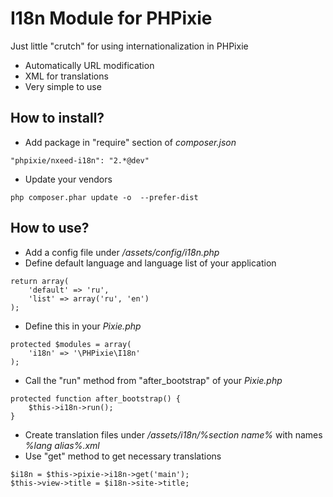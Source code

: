 I18n Module for PHPixie
=========

Just little "crutch" for using internationalization in PHPixie

* Automatically URL modification
* XML for translations
* Very simple to use

How to install?
----

* Add package in "require" section of *composer.json*

```
"phpixie/nxeed-i18n": "2.*@dev"
```
* Update your vendors

```
php composer.phar update -o  --prefer-dist
```

How to use?
----

* Add a config file under */assets/config/i18n.php*
* Define default language and language list of your application

```
return array(
    'default' => 'ru',
    'list' => array('ru', 'en')
);
```

* Define this in your *Pixie.php*

```
protected $modules = array(
    'i18n' => '\PHPixie\I18n'
);
```

* Call the "run" method from "after_bootstrap" of your *Pixie.php*

```
protected function after_bootstrap() {
    $this->i18n->run();
}
```

* Create translation files under */assets/i18n/%section name%* with names *%lang alias%.xml*
* Use "get" method to get necessary translations

```
$i18n = $this->pixie->i18n->get('main');
$this->view->title = $i18n->site->title;
```
